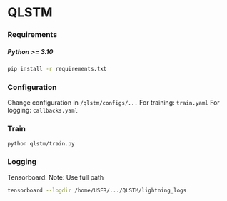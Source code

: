 # QLSTM


### Requirements
##### Python >= 3.10
```bash
pip install -r requirements.txt
```

### Configuration
Change configuration in `/qlstm/configs/...`
For training: `train.yaml`
For logging: `callbacks.yaml`

### Train
```bash
python qlstm/train.py
```

### Logging
Tensorboard:
Note: Use full path
```bash
tensorboard --logdir /home/USER/.../QLSTM/lightning_logs
```
